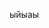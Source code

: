 ыйыаы
<!---
AbobusLolus/AbobusLolus is a ✨ special ✨ repository because its `README.md` (this file) appears on your GitHub profile.
You can click the Preview link to take a look at your changes.
--->
